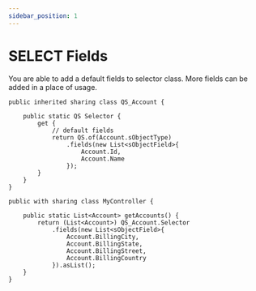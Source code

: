 ```yaml
---
sidebar_position: 1
---
```


# SELECT Fields

You are able to add a default fields to selector class. More fields can be added in a place of usage.

```apex
public inherited sharing class QS_Account {

    public static QS Selector {
        get {
            // default fields
            return QS.of(Account.sObjectType)
                .fields(new List<sObjectField>{
                    Account.Id,
                    Account.Name
                });
        }
    }
}

public with sharing class MyController {

    public static List<Account> getAccounts() {
        return (List<Account>) QS_Account.Selector
            .fields(new List<sObjectField>{
                Account.BillingCity,
                Account.BillingState,
                Account.BillingStreet,
                Account.BillingCountry
            }).asList();
    }
}
```

